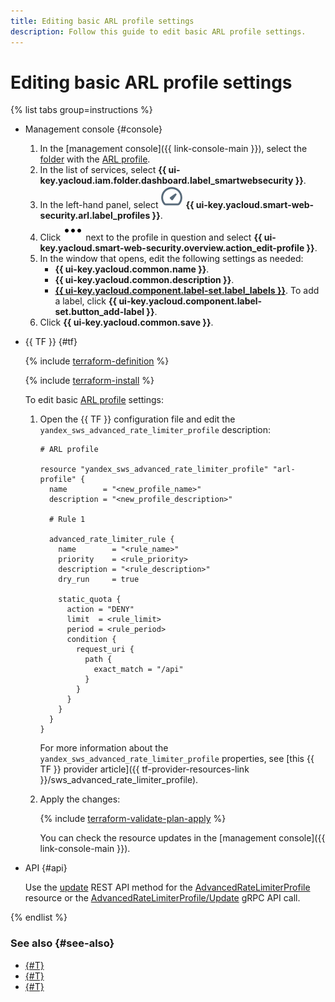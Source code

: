 ```yaml
---
title: Editing basic ARL profile settings
description: Follow this guide to edit basic ARL profile settings.
---
```


# Editing basic ARL profile settings

{% list tabs group=instructions %}

- Management console {#console}

  1. In the [management console]({{ link-console-main }}), select the [folder](../../resource-manager/concepts/resources-hierarchy.md#folder) with the [ARL profile](../concepts/arl.md).
  1. In the list of services, select **{{ ui-key.yacloud.iam.folder.dashboard.label_smartwebsecurity }}**.
  1. In the left-hand panel, select ![image](../../_assets/smartwebsecurity/arl.svg) **{{ ui-key.yacloud.smart-web-security.arl.label_profiles }}**.
  1. Click ![options](../../_assets/console-icons/ellipsis.svg) next to the profile in question and select **{{ ui-key.yacloud.smart-web-security.overview.action_edit-profile }}**.
  1. In the window that opens, edit the following settings as needed:
      * **{{ ui-key.yacloud.common.name }}**.
      * **{{ ui-key.yacloud.common.description }}**.
      * [**{{ ui-key.yacloud.component.label-set.label_labels }}**](../../resource-manager/concepts/labels.md). To add a label, click **{{ ui-key.yacloud.component.label-set.button_add-label }}**.
  1. Click **{{ ui-key.yacloud.common.save }}**.

- {{ TF }} {#tf}

  {% include [terraform-definition](../../_tutorials/_tutorials_includes/terraform-definition.md) %}

  {% include [terraform-install](../../_includes/terraform-install.md) %}

  To edit basic [ARL profile](../concepts/arl.md) settings:

  1. Open the {{ TF }} configuration file and edit the `yandex_sws_advanced_rate_limiter_profile` description:

      ```hcl
      # ARL profile

      resource "yandex_sws_advanced_rate_limiter_profile" "arl-profile" {
        name        = "<new_profile_name>"
        description = "<new_profile_description>"

        # Rule 1

        advanced_rate_limiter_rule {
          name        = "<rule_name>"
          priority    = <rule_priority>
          description = "<rule_description>"
          dry_run     = true

          static_quota {
            action = "DENY"
            limit  = <rule_limit>
            period = <rule_period>
            condition {
              request_uri {
                path {
                  exact_match = "/api"
                }
              }
            }
          }
        }
      }
      ```

      For more information about the `yandex_sws_advanced_rate_limiter_profile` properties, see [this {{ TF }} provider article]({{ tf-provider-resources-link }}/sws_advanced_rate_limiter_profile).

  1. Apply the changes:

       {% include [terraform-validate-plan-apply](../../_tutorials/_tutorials_includes/terraform-validate-plan-apply.md) %}

       You can check the resource updates in the [management console]({{ link-console-main }}).

- API {#api}

  Use the [update](../advanced_rate_limiter/api-ref/AdvancedRateLimiterProfile/update.md) REST API method for the [AdvancedRateLimiterProfile](../advanced_rate_limiter/api-ref/AdvancedRateLimiterProfile/index.md) resource or the [AdvancedRateLimiterProfile/Update](../advanced_rate_limiter/api-ref/grpc/AdvancedRateLimiterProfile/update.md) gRPC API call.

{% endlist %}

### See also {#see-also}

* [{#T}](arl-profile-delete.md)
* [{#T}](arl-rule-add.md)
* [{#T}](arl-rule-update.md)
